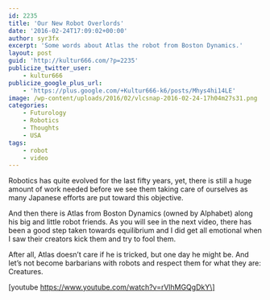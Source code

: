 ```yaml
---
id: 2235
title: 'Our New Robot Overlords'
date: '2016-02-24T17:09:02+00:00'
author: syr3fx
excerpt: 'Some words about Atlas the robot from Boston Dynamics.'
layout: post
guid: 'http://kultur666.com/?p=2235'
publicize_twitter_user:
    - kultur666
publicize_google_plus_url:
    - 'https://plus.google.com/+Kultur666-k6/posts/Mhys4hi14LE'
image: /wp-content/uploads/2016/02/vlcsnap-2016-02-24-17h04m27s31.png
categories:
    - Futurology
    - Robotics
    - Thoughts
    - USA
tags:
    - robot
    - video
---
```


Robotics has quite evolved for the last fifty years, yet, there is still a huge amount of work needed before we see them taking care of ourselves as many Japanese efforts are put toward this objective.

And then there is Atlas from Boston Dynamics (owned by Alphabet) along his big and little robot friends. As you will see in the next video, there has been a good step taken towards equilibrium and I did get all emotional when I saw their creators kick them and try to fool them.

After all, Atlas doesn’t care if he is tricked, but one day he might be. And let’s not become barbarians with robots and respect them for what they are: Creatures.

\[youtube https://www.youtube.com/watch?v=rVlhMGQgDkY\]